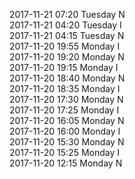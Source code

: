 2017-11-21 07:20 Tuesday  N  
2017-11-21 04:20 Tuesday  I  
2017-11-21 04:15 Tuesday  N  
2017-11-20 19:55 Monday  I  
2017-11-20 19:20 Monday  N  
2017-11-20 19:15 Monday  I  
2017-11-20 18:40 Monday  N  
2017-11-20 18:35 Monday  I  
2017-11-20 17:30 Monday  N  
2017-11-20 17:25 Monday  I  
2017-11-20 16:05 Monday  N  
2017-11-20 16:00 Monday  I  
2017-11-20 15:30 Monday  N  
2017-11-20 15:25 Monday  I  
2017-11-20 12:15 Monday  N  
